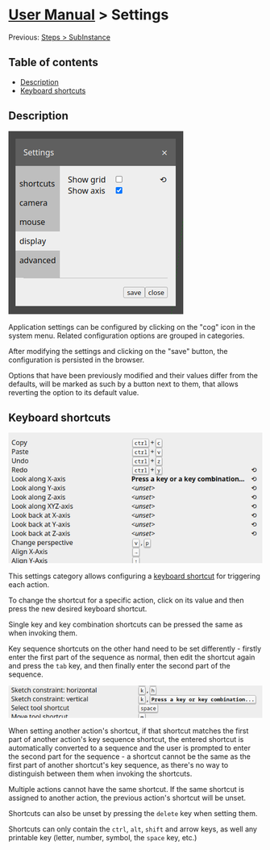 # [User Manual](README.md) > Settings

Previous: [Steps > SubInstance](subinstance.md)

## Table of contents
- [Description](#description)
- [Keyboard shortcuts](#keyboard-shortcuts)

## Description
![Settings](images/settings.png)

Application settings can be configured by clicking on the "cog" icon in the system menu. Related configuration options are grouped in categories.

After modifying the settings and clicking on the "save" button, the configuration is persisted in the browser.

Options that have been previously modified and their values differ from the defaults, will be marked as such by a button next to them, that allows reverting the option to its default value.

## Keyboard shortcuts
![Keyboard shortcuts](images/shortcuts.png)

This settings category allows configuring a [keyboard shortcut](editor.md#keyboard-shortcuts) for triggering each action.

To change the shortcut for a specific action, click on its value and then press the new desired keyboard shortcut.

Single key and key combination shortcuts can be pressed the same as when invoking them.

Key sequence shortcuts on the other hand need to be set differently - firstly enter the first part of the sequence as normal, then edit the shortcut again and press the `tab` key, and then finally enter the second part of the sequence.

![Key sequence](images/key-sequence.png)

When setting another action's shortcut, if that shortcut matches the first part of another action's key sequence shortcut, the entered shortcut is automatically converted to a sequence and the user is prompted to enter the second part for the sequence - a shortcut cannot be the same as the first part of another shortcut's key sequence, as there's no way to distinguish between them when invoking the shortcuts.

Multiple actions cannot have the same shortcut. If the same shortcut is assigned to another action, the previous action's shortcut will be unset.

Shortcuts can also be unset by pressing the `delete` key when setting them.

Shortcuts can only contain the `ctrl`, `alt`, `shift` and arrow keys, as well any printable key (letter, number, symbol, the `space` key, etc.)
